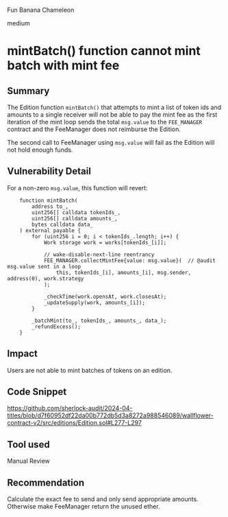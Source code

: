 Fun Banana Chameleon

medium

# mintBatch() function cannot mint batch with mint fee

## Summary

The Edition function `mintBatch()` that attempts to mint a list of token ids and amounts to a single receiver will not be able to pay the mint fee as the first iteration of the mint loop sends the total `msg.value` to the `FEE_MANAGER` contract and the FeeManager does not reimburse the Edition.

The second call to FeeManager using `msg.value` will fail as the Edition will not hold enough funds.

## Vulnerability Detail

For a non-zero `msg.value`, this function will revert:

```solidity
    function mintBatch(
        address to_,
        uint256[] calldata tokenIds_,
        uint256[] calldata amounts_,
        bytes calldata data_
    ) external payable {
        for (uint256 i = 0; i < tokenIds_.length; i++) {
            Work storage work = works[tokenIds_[i]];

            // wake-disable-next-line reentrancy
            FEE_MANAGER.collectMintFee{value: msg.value}(  // @audit msg.value sent in a loop
                this, tokenIds_[i], amounts_[i], msg.sender, address(0), work.strategy
            );

            _checkTime(work.opensAt, work.closesAt);
            _updateSupply(work, amounts_[i]);
        }

        _batchMint(to_, tokenIds_, amounts_, data_);
        _refundExcess();
    }
```

## Impact

Users are not able to mint batches of tokens on an edition.

## Code Snippet

https://github.com/sherlock-audit/2024-04-titles/blob/d7f60952df22da00b772db5d3a8272a988546089/wallflower-contract-v2/src/editions/Edition.sol#L277-L297

## Tool used

Manual Review

## Recommendation

Calculate the exact fee to send and only send appropriate amounts. Otherwise make FeeManager return the unused ether.

